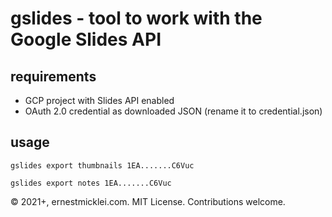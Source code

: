 # gslides - tool to work with the Google Slides API

## requirements

- GCP project with Slides API enabled
- OAuth 2.0 credential as downloaded JSON (rename it to credential.json)

## usage

    gslides export thumbnails 1EA.......C6Vuc

    gslides export notes 1EA.......C6Vuc

&copy; 2021+, ernestmicklei.com. MIT License. Contributions welcome.